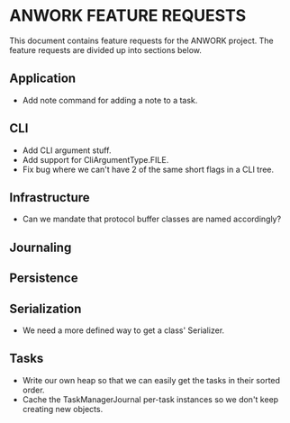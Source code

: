 # ANWORK FEATURE REQUESTS

This document contains feature requests for the ANWORK project. The feature requests are divided up
into sections below.

## Application
- Add note command for adding a note to a task.

## CLI
- Add CLI argument stuff.
- Add support for CliArgumentType.FILE.
- Fix bug where we can't have 2 of the same short flags in a CLI tree. 

## Infrastructure
- Can we mandate that protocol buffer classes are named accordingly?

## Journaling

## Persistence

## Serialization
- We need a more defined way to get a class' Serializer.

## Tasks
- Write our own heap so that we can easily get the tasks in their sorted order.
- Cache the TaskManagerJournal per-task instances so we don't keep creating new objects.